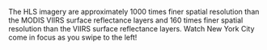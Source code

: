  The HLS imagery are approximately 1000 times finer spatial resolution than the MODIS VIIRS surface reflectance layers and 160 times finer spatial resolution than the VIIRS surface reflectance layers. Watch New York City come in focus as you swipe to the left!